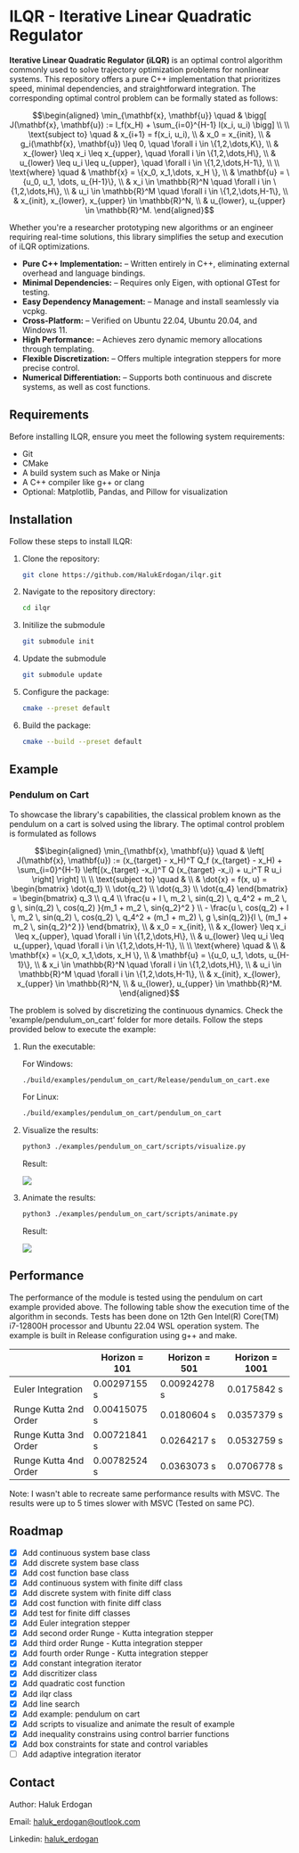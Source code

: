 # ILQR - Iterative Linear Quadratic Regulator

**Iterative Linear Quadratic Regulator (iLQR)** is an optimal control algorithm commonly used to solve trajectory optimization problems for nonlinear systems. This repository offers a pure C++ implementation that prioritizes speed, minimal dependencies, and straightforward integration. The corresponding optimal control problem can be formally stated as follows:

```math
\begin{aligned}
 \min_{\mathbf{x}, \mathbf{u}} \quad & \bigg[ J(\mathbf{x}, \mathbf{u}) := l_f(x_H) + \sum_{i=0}^{H-1} l(x_i, u_i)  \bigg] \\
 \\
\text{subject to} \quad & x_{i+1} = f(x_i, u_i), 
\\
& x_0 = x_{init}, \\
& g_i(\mathbf{x}, \mathbf{u}) \leq 0, \quad \forall i \in \{1,2,\dots,K\}, \\
& x_{lower} \leq x_i \leq x_{upper}, \quad \forall i \in \{1,2,\dots,H\}, \\
& u_{lower} \leq u_i \leq u_{upper}, \quad \forall i \in \{1,2,\dots,H-1\}, \\
\\
\text{where} \quad & \mathbf{x} = \{x_0, x_1,\dots, x_H \}, \\
& \mathbf{u} = \{u_0, u_1, \dots, u_{H-1}\}, \\
& x_i \in \mathbb{R}^N \quad \forall i \in \{1,2,\dots,H\}, \\
& u_i \in \mathbb{R}^M \quad \forall i \in \{1,2,\dots,H-1\}, \\
& x_{init}, x_{lower}, x_{upper} \in \mathbb{R}^N, \\
& u_{lower}, u_{upper} \in \mathbb{R}^M.
\end{aligned}
```

Whether you're a researcher prototyping new algorithms or an engineer requiring real-time solutions, this library simplifies the setup and execution of iLQR optimizations.
- **Pure C++ Implementation:** – Written entirely in C++, eliminating external overhead and language bindings.
- **Minimal Dependencies:** – Requires only Eigen, with optional GTest for testing.
- **Easy Dependency Management:** –  Manage and install seamlessly via vcpkg.
- **Cross-Platform:** – Verified on Ubuntu 22.04, Ubuntu 20.04, and Windows 11.
- **High Performance:** – Achieves zero dynamic memory allocations through templating.
- **Flexible Discretization:** – Offers multiple integration steppers for more precise control.
- **Numerical Differentiation:** – Supports both continuous and discrete systems, as well as cost functions.

## Requirements

Before installing ILQR, ensure you meet the following system requirements:

- Git
- CMake
- A build system such as Make or Ninja
- A C++ compiler like g++ or clang
- Optional: Matplotlib, Pandas, and Pillow for visualization

## Installation

Follow these steps to install ILQR:

1. Clone the repository:
    ```bash
    git clone https://github.com/HalukErdogan/ilqr.git
    ```

2. Navigate to the repository directory:
    ```bash
    cd ilqr
    ```

3. Initilize the submodule
    ```bash
    git submodule init
    ```
4. Update the submodule
    ```bash
    git submodule update
    ```

5. Configure the package:
    ```bash
    cmake --preset default
    ```

6. Build the package:
 
    ```bash
   cmake --build --preset default
    ```

## Example

### Pendulum on Cart
To showcase the library's capabilities, the classical problem known as the pendulum on a cart is solved using the library. The optimal control problem is formulated as follows

```math
\begin{aligned}
 \min_{\mathbf{x}, \mathbf{u}} \quad & \left[ J(\mathbf{x}, \mathbf{u}) := (x_{target} - x_H)^T Q_f (x_{target} - x_H)  + \sum_{i=0}^{H-1} \left[(x_{target} -x_i)^T  Q  (x_{target} -x_i) + u_i^T R u_i \right] \right] \\
 \\
\text{subject to} \quad & \\
& \dot{x} = f(x, u) = 
    \begin{bmatrix}
        \dot{q_1} \\
        \dot{q_2} \\
        \dot{q_3} \\
        \dot{q_4}
    \end{bmatrix} =
    \begin{bmatrix} 
		q_3 \\
        q_4 \\
		\frac{u + l \, m_2 \, sin(q_2) \, q_4^2 + m_2 \, g \, sin(q_2) \, cos(q_2) }{m_1 + m_2 \, sin{q_2}^2 } \\
        - \frac{u \, cos(q_2) + l \, m_2 \, sin(q_2) \, cos(q_2) \, q_4^2 +  (m_1 + m_2) \, g \,sin(q_2)}{l \, (m_1 + m_2 \, sin{q_2}^2 )}
	\end{bmatrix}, 
\\
& x_0 = x_{init}, \\
& x_{lower} \leq x_i \leq x_{upper}, \quad \forall i \in \{1,2,\dots,H\}, \\
& u_{lower} \leq u_i \leq u_{upper}, \quad \forall i \in \{1,2,\dots,H-1\}, \\
\\
\text{where} \quad & \\
& \mathbf{x} = \{x_0, x_1,\dots, x_H \}, \\
& \mathbf{u} = \{u_0, u_1, \dots, u_{H-1}\}, \\
& x_i \in \mathbb{R}^N \quad \forall i \in \{1,2,\dots,H\}, \\
& u_i \in \mathbb{R}^M \quad \forall i \in \{1,2,\dots,H-1\}, \\
& x_{init}, x_{lower}, x_{upper} \in \mathbb{R}^N, \\
& u_{lower}, u_{upper} \in \mathbb{R}^M.
\end{aligned}
```

The problem is solved by discretizing the continuous dynamics. Check the 'example/pendulum_on_cart' folder for more details. Follow the steps provided below to execute the example:

1. Run the executable:

    For Windows:
    ```bash
    ./build/examples/pendulum_on_cart/Release/pendulum_on_cart.exe
    ```
    For Linux:
    ```bash
    ./build/examples/pendulum_on_cart/pendulum_on_cart
    ```
2. Visualize the results:
    ```bash
    python3 ./examples/pendulum_on_cart/scripts/visualize.py
    ```
   Result:

   ![](examples/pendulum_on_cart/plot/pendulum_on_cart.png)

3. Animate the results:
    ```bash
    python3 ./examples/pendulum_on_cart/scripts/animate.py
    ```
   
   Result:

   ![](examples/pendulum_on_cart/gif/pendulum_on_cart.gif)

## Performance

The performance of the module is tested using the pendulum on cart example provided above. The following table show the execution time of the algorithm in seconds. Tests has been done on 12th Gen Intel(R) Core(TM) i7-12800H processor and Ubuntu 22.04 WSL operation system. The example is built in Release configuration using g++ and make.


|                          | Horizon = 101 | Horizon = 501 | Horizon = 1001|
|--------------------------|---------------|---------------|---------------|
| Euler Integration        | 0.00297155 s  | 0.00924278 s  | 0.0175842 s   |
| Runge Kutta 2nd Order    | 0.00415075 s  | 0.0180604 s   | 0.0357379 s   |
| Runge Kutta 3nd Order    | 0.00721841 s  | 0.0264217 s   | 0.0532759 s   |
| Runge Kutta 4nd Order    | 0.00782524 s  | 0.0363073 s   | 0.0706778 s   |

Note: I wasn't able to recreate same performance results with MSVC. The results were up to 5 times slower with MSVC (Tested on same PC).

## Roadmap

- [x] Add continuous system base class
- [x] Add discrete system base class
- [x] Add cost function base class
- [x] Add continuous system with finite diff class
- [x] Add discrete system with finite diff class
- [x] Add cost function with finite diff class
- [x] Add test for finite diff classes
- [x] Add Euler integration stepper
- [x] Add second order Runge - Kutta integration stepper
- [x] Add third order Runge - Kutta integration stepper
- [x] Add fourth order Runge - Kutta integration stepper
- [x] Add constant integration iterator
- [x] Add discritizer class
- [x] Add quadratic cost function
- [x] Add ilqr class
- [x] Add line search
- [x] Add example: pendulum on cart
- [x] Add scripts to visualize and animate the result of example
- [x] Add inequality constrains using control barrier functions
- [x] Add box constraints for state and control variables
- [ ] Add adaptive integration iterator

## Contact

Author: Haluk Erdogan

Email: haluk_erdogan@outlook.com

Linkedin: [haluk_erdogan](https://www.linkedin.com/in/halukerdogan/)
